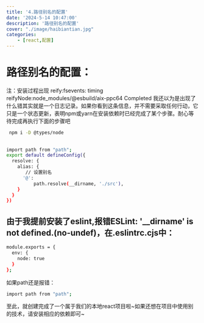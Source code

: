 ```yaml
---
title: '4.路径别名的配置'
date: '2024-5-14 10:47:00'
description: '路径别名的配置'
cover: "./image/haibiantian.jpg"
categories:               
    - [react,配置]
---
```

# 路径别名的配置：
注：安装过程出现 reify:fsevents: timing reifyNode:node_modules/@esbuild/aix-ppc64 Completed
我还以为是出现了什么错其实就是一个日志记录。如果你看到这条信息，并不需要采取任何行动，它只是一个状态更新，表明npm或yarn在安装依赖时已经完成了某个步骤。耐心等待完成再执行下面的步骤吧
```bash
 npm i -D @types/node
 
 
import path from "path";
export default defineConfig({
  resolve: {
    alias: {
       // 设置别名
      '@':
          path.resolve(__dirname, './src'),
    }
  }
})
```
## 由于我提前安装了eslint,报错ESLint: '__dirname' is not defined.(no-undef)，在.eslintrc.cjs中：
```bash
module.exports = {
  env: {
    node: true
  }
};
```
如果path还是报错：
```bash
import path from "path";
```
至此，就创建完成了一个属于我们的本地react项目啦~如果还想在项目中使用别的技术，请安装相应的依赖即可~
